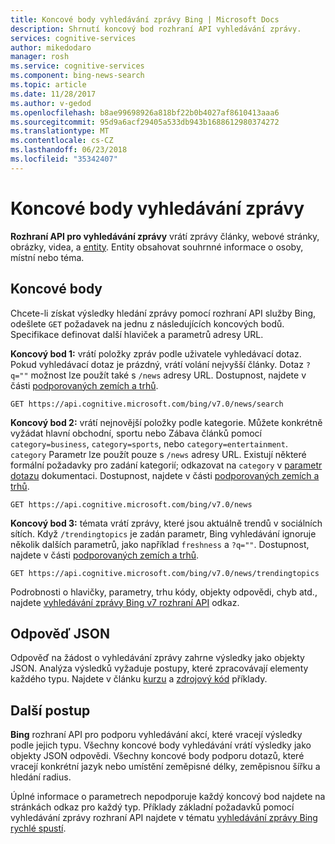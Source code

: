 ```yaml
---
title: Koncové body vyhledávání zprávy Bing | Microsoft Docs
description: Shrnutí koncový bod rozhraní API vyhledávání zprávy.
services: cognitive-services
author: mikedodaro
manager: rosh
ms.service: cognitive-services
ms.component: bing-news-search
ms.topic: article
ms.date: 11/28/2017
ms.author: v-gedod
ms.openlocfilehash: b8ae99698926a818bf22b0b4027af8610413aaa6
ms.sourcegitcommit: 95d9a6acf29405a533db943b1688612980374272
ms.translationtype: MT
ms.contentlocale: cs-CZ
ms.lasthandoff: 06/23/2018
ms.locfileid: "35342407"
---
```

# <a name="news-search-endpoints"></a>Koncové body vyhledávání zprávy
**Rozhraní API pro vyhledávání zprávy** vrátí zprávy články, webové stránky, obrázky, videa, a [entity](https://docs.microsoft.com/azure/cognitive-services/bing-entities-search/search-the-web). Entity obsahovat souhrnné informace o osoby, místní nebo téma. 
## <a name="endpoints"></a>Koncové body
Chcete-li získat výsledky hledání zprávy pomocí rozhraní API služby Bing, odešlete `GET` požadavek na jednu z následujících koncových bodů. Specifikace definovat další hlaviček a parametrů adresy URL.

**Koncový bod 1:** vrátí položky zpráv podle uživatele vyhledávací dotaz. Pokud vyhledávací dotaz je prázdný, vrátí volání nejvyšší články. Dotaz `?q=""` možnost lze použít také s `/news` adresy URL. Dostupnost, najdete v části [podporovaných zemích a trhů](supported-countries-markets.md#supported-markets-for-news-search-endpoint).
```
GET https://api.cognitive.microsoft.com/bing/v7.0/news/search 
``` 

**Koncový bod 2:** vrátí nejnovější položky podle kategorie. Můžete konkrétně vyžádat hlavní obchodní, sportu nebo Zábava článků pomocí `category=business`, `category=sports`, nebo `category=entertainment`.  `category` Parametr lze použít pouze s `/news` adresy URL. Existují některé formální požadavky pro zadání kategorií; odkazovat na `category` v [parametr dotazu](https://docs.microsoft.com/rest/api/cognitiveservices/bing-news-api-v7-reference#query-parameters) dokumentaci. Dostupnost, najdete v části [podporovaných zemích a trhů](supported-countries-markets.md#supported-markets-for-news-endpoint). 
```
GET https://api.cognitive.microsoft.com/bing/v7.0/news  
```

**Koncový bod 3:** témata vrátí zprávy, které jsou aktuálně trendů v sociálních sítích. Když `/trendingtopics` je zadán parametr, Bing vyhledávání ignoruje několik dalších parametrů, jako například `freshness` a `?q=""`. Dostupnost, najdete v části [podporovaných zemích a trhů](supported-countries-markets.md#supported-markets-for-news-trending-endpoint).
```
GET https://api.cognitive.microsoft.com/bing/v7.0/news/trendingtopics 
``` 

Podrobnosti o hlavičky, parametry, trhu kódy, objekty odpovědi, chyb atd., najdete [vyhledávání zprávy Bing v7 rozhraní API](https://docs.microsoft.com/rest/api/cognitiveservices/bing-news-api-v7-reference) odkaz.
## <a name="response-json"></a>Odpověď JSON
Odpověď na žádost o vyhledávání zprávy zahrne výsledky jako objekty JSON. Analýza výsledků vyžaduje postupy, které zpracovávají elementy každého typu. Najdete v článku [kurzu](https://docs.microsoft.com/azure/cognitive-services/bing-news-search/tutorial-bing-news-search-single-page-app) a [zdrojový kód](https://docs.microsoft.com/azure/cognitive-services/bing-news-search/tutorial-bing-news-search-single-page-app-source) příklady.

## <a name="next-steps"></a>Další postup
**Bing** rozhraní API pro podporu vyhledávání akcí, které vracejí výsledky podle jejich typu. Všechny koncové body vyhledávání vrátí výsledky jako objekty JSON odpovědi.  Všechny koncové body podporu dotazů, které vracejí konkrétní jazyk nebo umístění zeměpisné délky, zeměpisnou šířku a hledání radius.

Úplné informace o parametrech nepodporuje každý koncový bod najdete na stránkách odkaz pro každý typ.
Příklady základní požadavků pomocí vyhledávání zprávy rozhraní API najdete v tématu [vyhledávání zprávy Bing rychlé spustí](https://docs.microsoft.com/azure/cognitive-services/bing-news-search).